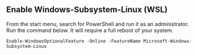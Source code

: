 ## Enable Windows-Subsystem-Linux (WSL)

From the start menu, search for PowerShell and run it as an administrator. Run the command below. It will require a full reboot of your system.

```
Enable-WindowsOptionalFeature -Online -FeatureName Microsoft-Windows-Subsystem-Linux
```
